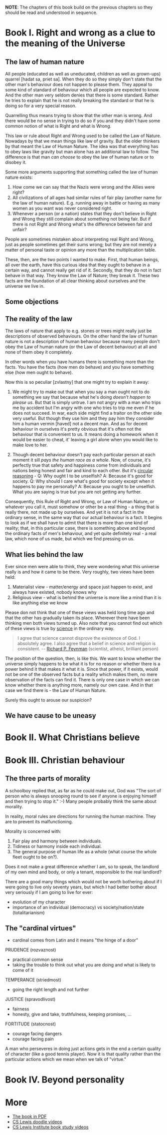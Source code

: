 **NOTE**: The chapters of this book build on the previous chapters so they should be read and understood in sequence.

# Book I. Right and wrong as a clue to the meaning of the Universe

## The law of human nature

All people (educated as well as uneducated, children as well as grown-ups) quarrel [hadat sa, priet sa]. When they do so they simply don't state that the other man's behaviour does not happen to please them. They appeal to some kind of standard of behaviour which all people are expected to know. And the other man very seldom denies that there is some standard. Rather he tries to explain that he is not really breaking the standard or that he is doing so for a very special reason.

Quarrelling thus means trying to show that the other man is wrong. And there would be no sense in trying to do so if you and they didn't have some common notion of what is Right and what is Wrong.

This law or rule about Right and Wrong used to be called the Law of Nature. Nowadays by that we mean things like law of gravity. But the older thinkers by that meant the Law of Human Nature. The idea was that everything has to obey laws like gravity but man alone has an additional law to follow. The difference is that man *can choose* to obey the law of human nature or to disobey it.

Some more arguments supporting that something called the law of human nature exists:

1. How come we can say that the Nazis were wrong and the Allies were right?
2. All civilizations of all ages had similar rules of fair play (another name for the law of human nature). E.g. running away in battle or having as many women as you want was never considered right.
3. Whenever a person (or a nation) states that they don't believe in Right and  Wrong they still complain about something not being fair. But if there is not Right and Wrong what's the difference between fair and unfair?

People are sometimes mistaken about interpreting real Right and Wrong, just as people sometimes get their sums wrong; but they are not merely a matter of personal taste or opinion any more than the multiplication table.

These, then, are the two points I wanted to make. First, that human beings, all over the earth, have this curious idea that they ought to behave in a certain way, and cannot really get rid of it. Secondly, that they do not in fact behave in that way. They know the Law of Nature; they break it. These two facts are the foundation of all clear thinking about ourselves and the universe we live in.

## Some objections

## The reality of the law

The laws of nature that apply to e.g. stones or trees might really just be descriptions of observed behaviours. On the other hand the law of human nature is not a description of human behaviour because many people don't obey the Law of human nature (or the Law of decent behaviour) at all and none of them obey it completely.

In other words when you have humans there is something more than the facts. You have the facts (how men do behave) and you have something else (how men ought to behave).

Now this is so peculiar [zvlastny] that one might try to explain it away:

1. We might try to make out that when you say a man ought not to do something we say that because what he's doing *doesn't happen to please us*. But that is simply untrue. I am not angry with a man who trips me by accident but I'm angry with one who tries to trip me even if he does not succeed. In war, each side might find a traitor on the other side very useful. But though they use him and they pay him they consider him a human vermin [haved] not a decent man. And as for decent behaviour in ourselves it's pretty obvious that it's often not the behaviour that is convenient to us. It means doing a homework when it would be easier to cheat, it' leaving a girl alone when you would like to make love to her.

2. Though decent behaviour doesn't pay each particular person at each moment it sill *pays the human race as a whole*. Now, of course, it's perfectly true that safety and happiness come from individuals and nations being honest and fair and kind to each other. But it's [circular reasoning](https://en.wikipedia.org/wiki/Circular_reasoning) - Q: Why ought I to be unselfish? A: Because it's good for society. Q: Why should I care what's good for society except when it happens to pay me personally? A: Because you ought to be unselfish. What you are saying is true but you are not getting any further.

Consequently, this Rule of Right and Wrong, or Law of Human Nature, or whatever you call it, must somehow or other be a real thing - a thing that is really there, not made up by ourselves. And yet it is not a fact in the ordinary sense, in the same way that our actual behaviour is a fact. It begins to look as if we shall have to admit that there is more than one kind of reality; that, in this particular case, there is something above and beyond the ordinary facts of men's behaviour, and yet quite definitely real - a real law, which none of us made, but which we find pressing on us.

## What lies behind the law

Ever since men were able to think, they were wondering what this universe really is and how it came to be there. Very roughly, two views have been held:

1. Materialist view - matter/energy and space just happen to exist, and always have existed, nobody knows why
2. Religious view - what is behind the universe is more like a mind than it is like anything else we know

Please don not think that one of these views was held long time ago and that the other has gradually taken its place. Wherever there have been thinking men both views turned up. Also note that you cannot find out which of these views is true by [science](http://www.wall.org/~aron/blog/the-pillars-of-science/) in the ordinary way.

> I agree that science cannot disprove the existence of God. I absolutely agree. I also agree that a belief in science and religion is consistent. -- [Richard P. Feynman](https://www.amazon.com/dp/0465023940) (scientist, atheist, brilliant person)

The position of the question, then, is like this. We want to know whether the universe simply happens to be what it is for no reason or whether there is a power behind it that makes it what it is. Since that power, if it exists, would not be one of the observed facts but a reality which makes them, no mere observation of the facts can find it. There is only one case in which we can know whether there is anything more, namely our own case. And in that case we find there is - the Law of Human Nature.

Surely this ought to arouse our suspicion?

## We have cause to be uneasy

# Book II. What Christians believe

# Book III. Christian behaviour

## The three parts of morality

A schoolboy replied that, as far as he could make out, God was "The sort of person who is always snooping round to see if anyone is enjoying himself and then trying to stop it." :-) Many people probably think the same about morality.

In reality, moral rules are directions for running the human machine. They are to prevent its malfunctioning.

Morality is concerned with:

1. Fair play and harmony between individuals.
2. Tidiness or harmony inside each individual. 
3. The general purpose of human life as a whole (what course the whole fleet ought to be on?).

Does it not make a great difference whether I am, so to speak, the landlord of my own mind and body, or only a tenant, responsible to the real landlord?

There are a good many things which would not be worth bothering about if I were going to live only seventy years, but which I had better bother about very seriously if I am going to live for ever:

* evolution of my character
* importance of an individual (democracy) vs society/nation/state (totalitarianism)

## The "cardinal virtues"

* cardinal comes from Latin and it means "the hinge of a door"

PRUDENCE (rozvaznost)

* practical common sense
* taking the trouble to think out what you are doing and what is likely to come of it

TEMPERANCE (striedmost)

* going the right length and not further

JUSTICE (spravodlivost)

* fairness
* honesty, give and take, truthfulness, keeping promises, ...

FORTITUDE (statocnost)

* courage facing dangers
* courage facing pain

A man who perseveres in doing just actions gets in the end a certain quality of character (like a good tennis player). Now it is that quality rather than the particular actions which we mean when we talk of "virtue."

# Book IV. Beyond personality

# More

* [The book in PDF](https://www.dacc.edu/assets/pdfs/PCM/merechristianitylewis.pdf)
* [CS Lewis doodle videos](https://www.youtube.com/c/CSLewisDoodle/playlists)
* [CS Lewis Institute book study videos](https://youtu.be/KeBU5yck2ss)
